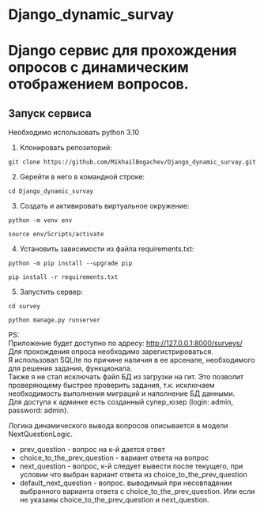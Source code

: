 # Django_dynamic_survay
# Django сервис для прохождения опросов с динамическим отображением вопросов.

## Запуск сервиса
Необходимо использовать python 3.10 
1. Клонировать репозиторий:
```
git clone https://github.com/MikhailBogachev/Django_dynamic_survay.git
```

2. Gерейти в него в командной строке:
```
cd Django_dynamic_survay
```

3. Cоздать и активировать виртуальное окружение:
```
python -m venv env
```

```
source env/Scripts/activate
```
4. Установить зависимости из файла requirements.txt:

```
python -m pip install --upgrade pip
```

```
pip install -r requirements.txt
```

5. Запустить сервер:
```
cd survey
```
```
python manage.py runserver
```
PS:  
Приложение будет доступно по адресу: http://127.0.0.1:8000/surveys/  
Для прохождения опроса необходимо зарегистрироваться.  
Я использовал SQLite по причине наличия в ее арсенале, необходимого для решения задания, функционала.  
Также я не стал исключать файл БД из загрузки на гит. Это позволит проверяющему быстрее проверить задания, т.к. исключаем необходимость выполнения миграций и наполнение БД данными.  
Для доступа к админке есть созданный супер_юзер (login: admin, password: admin).  

Логика динамического вывода вопросов описывается в модели NextQuestionLogic.  
- prev_question - вопрос на к-й дается ответ  
- choice_to_the_prev_question - вариант ответа на вопрос  
- next_question - вопрос, к-й следует вывести после текущего, при условии что выбран вариант ответа из choice_to_the_prev_question  
- default_next_question - вопрос. выводимый при несовпадении выбранного варианта ответа с choice_to_the_prev_question. Или если не указаны choice_to_the_prev_question и next_question.
